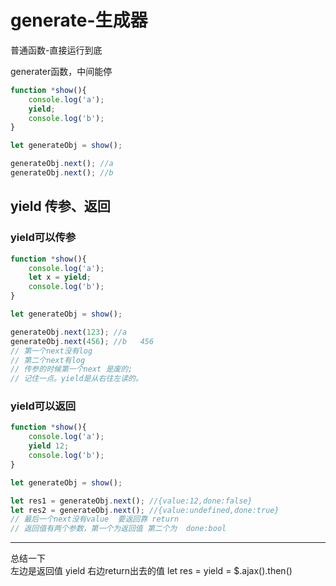 # generate-生成器

普通函数-直接运行到底

generater函数，中间能停

```` javaScript
function *show(){
    console.log('a');
    yield;
    console.log('b');
}

let generateObj = show();

generateObj.next(); //a
generateObj.next(); //b

````

## yield 传参、返回

### yield可以传参

```` javaScript
function *show(){
    console.log('a');
    let x = yield;
    console.log('b');
}

let generateObj = show();

generateObj.next(123); //a
generateObj.next(456); //b   456
// 第一个next没有log
// 第二个next有log
// 传参的时候第一个next 是废的;
// 记住一点。yield是从右往左读的。

````

### yield可以返回

```` javaScript
function *show(){
    console.log('a');
    yield 12;
    console.log('b');
}

let generateObj = show();

let res1 = generateObj.next(); //{value:12,done:false}
let res2 = generateObj.next(); //{value:undefined,done:true}
// 最后一个next没有value  要返回靠 return
// 返回值有两个参数，第一个为返回值 第二个为  done:bool
````

---
总结一下  
左边是返回值   yield    右边return出去的值
let res  =  yield  =  $.ajax().then()